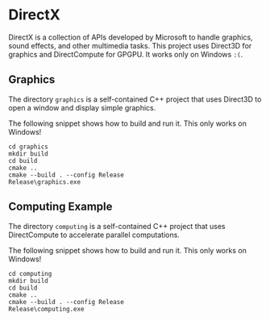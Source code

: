 # DirectX

DirectX is a collection of APIs developed by Microsoft to handle graphics, sound effects, and other
multimedia tasks. This project uses Direct3D for graphics and DirectCompute for GPGPU. It works
only on Windows `:(`.


## Graphics

The directory `graphics` is a self-contained C++ project that uses Direct3D to open a window and
display simple graphics.

The following snippet shows how to build and run it. This only works on Windows!

```
cd graphics
mkdir build
cd build
cmake ..
cmake --build . --config Release
Release\graphics.exe
```


## Computing Example

The directory `computing` is a self-contained C++ project that uses DirectCompute to accelerate
parallel computations.

The following snippet shows how to build and run it. This only works on Windows!

```
cd computing
mkdir build
cd build
cmake ..
cmake --build . --config Release
Release\computing.exe
```
